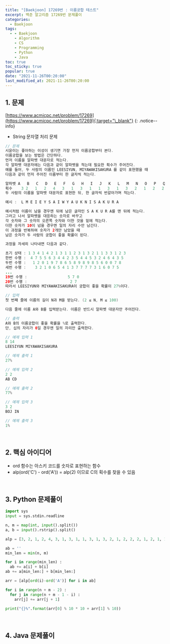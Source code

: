 ```yaml
---
title: "[Baekjoon] 17269번 : 이름궁합 테스트"
excerpt: 백준 알고리즘 17269번 문제풀이
categories:
  - Baekjoon
tags:
  - - Baekjoon
    - Algorithm
    - CS
    - Programming
    - Python
    - Java
toc: true
toc_sticky: true
popular: true
date: "2021-11-26T00:20:00"
last_modified_at: 2021-11-26T00:20:00
---
```


## 1. 문제

[https://www.acmicpc.net/problem/17269](https://www.acmicpc.net/problem/17269){:target="\_blank"}
{: .notice--info}

- String 문자열 처리 문제

```java
// 문제
시윤이는 좋아하는 이성이 생기면 가장 먼저 이름궁합부터 본다.
이름궁합을 보는 방법은 간단하다.
먼저 이름을 알파벳 대문자로 적는다.
각 알파벳 대문자에는 다음과 같이 알파벳을 적는데 필요한 획수가 주어진다.
예를 들어, 두 사람의 이름인 LEESIYUN, MIYAWAKISAKURA 를 같이 표현했을 때
다음과 같이 먼저 주어진 이름부터 한 글자씩 적는다.

알파벳	A	B	C	D	E	F	G	H	I	J	K	L	M	N	O	P	Q	R	S	T	U	V	W	X	Y	Z
획수	  3	2	1	2	4	3	1	3	1	1	3	1	3	2	1	2	2	2	1	2	1	1	1	2	2	1
두 사람의 이름을 알파벳 대문자로 표현한 뒤, 한 글자씩 번갈아가며 적는다.

예시 :  L M E I E Y S A I W Y A U K N I S A K U R A

예시처럼 이름이 남을 경우엔 뒤에 남은 글자인 S A K U R A를 맨 뒤에 적는다.
그러고 나서 알파벳을 대응하는 숫자로 바꾸고
각 숫자와 그 숫자의 오른쪽 숫자와 더한 것을 밑에 적는다.
더한 숫자가 10이 넘을 경우엔 일의 자리 수만 남긴다.
이 과정을 반복하여 숫자가 2개만 남았을 때
남은 숫자가 두 사람의 궁합이 좋을 확률이 된다.

과정을 자세히 나타내면 다음과 같다.

초기 상태 : 1 3 4 1 4 2 1 3 1 1 2 3 1 3 2 1 1 3 3 1 2 3
한번 수행 :  4 7 5 5 6 3 4 4 2 3 5 4 4 5 3 2 4 6 4 3 5
두번 수행 :   1 2 0 1 9 7 8 6 5 8 9 8 9 8 5 6 0 0 7 8
세번 수행 :    3 2 1 0 6 5 4 1 3 7 7 7 7 3 1 6 0 7 5
...
19번 수행 :                  5 7 0
20번 수행 :                   2 7
따라서 LEESIYUN와 MIYAWAKISAKURA이 궁합이 좋을 확률이 27%이다.

// 입력
첫 번째 줄에 이름의 길이 N과 M을 받는다. (2 ≤ N, M ≤ 100)

다음 줄에 이름 A와 B를 입력받는다. 이름은 반드시 알파벳 대문자만 주어진다.

// 출력
A와 B의 이름궁합이 좋을 확률을 %로 출력한다.
단, 십의 자리가 0일 경우엔 일의 자리만 출력한다.

// 예제 입력 1
8 14
LEESIYUN MIYAWAKISAKURA

// 예제 출력 1
27%

// 예제 입력 2
2 2
AB CD

// 예제 출력 2
77%

// 예제 입력 3
3 2
BOJ IN

// 예제 출력 3
1%
```

<br>

## 2. 핵심 아이디어

- ord 함수는 아스키 코드를 숫자로 표현하는 함수
- alp(ord('C') - ord('A')) = alp(2) 이므로 C의 획수를 찾을 수 있음

<br>

## 3. Python 문제풀이

```python
import sys
input = sys.stdin.readline

n, m = map(int, input().split())
a, b = input().rstrip().split()

alp = [3, 2, 1, 2, 4, 3, 1, 3, 1, 1, 3, 1, 3, 2, 1, 2, 2, 2, 1, 2, 1, 1, 1, 2, 2, 1]

ab = ''
min_len = min(n, m)

for i in range(min_len) :
  ab += a[i] + b[i]
ab += a[min_len:] + b[min_len:]

arr = [alp[ord(i)-ord('A')] for i in ab]

for i in range(n + m - 2) :
  for j in range(n + m - 1 - i) :
    arr[j] += arr[j + 1]

print("{}%".format(arr[0] % 10 * 10 + arr[1] % 10))
```

<br>

## 4. Java 문제풀이

```java

```
